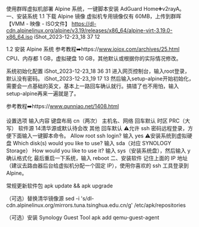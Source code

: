 使用群晖虚拟机部署 Alpine 系统，一键脚本安装 AdGuard Home➕v2rayA。
一、安装系统
1.1 下载 Alpine 镜像
虚拟机专用镜像仅有 60MB，上传到群晖【VMM - 映像 - ISO文件】
https://dl-cdn.alpinelinux.org/alpine/v3.19/releases/x86_64/alpine-virt-3.19.0-x86_64.iso iShot_2023-12-23_18 37 12

1.2 安装 Alpine 系统
参考教程➡️https://www.ioiox.com/archives/25.html
CPU、内存都 1 GB，虚拟硬盘 10 GB，其他默认或根据你的实际情况修改。

系统初始化配置 iShot_2023-12-23_18 36 31 进入网页控制台，输入root登录，默认没有密码。
iShot_2023-12-23_19 17 13 然后输入setup-alpine开始初始化，需要会一点基础的英文，基本上一路回车确认就行。搞错了也不用怕，输入setup-alpine再来一遍就是了。

参考教程➡️https://www.qunniao.net/1408.html

设置选项	输入内容
键盘布局	cn（两次）
主机名、网络	回车默认
时区	PRC（大写）
软件源	14清华源或默认待会改
其他	回车默认
⚠️允许 ssh 密码远程登录，方便下面输入一键脚本命令。
Allow root ssh login? 输入 yes
⚠️安装系统到虚拟硬盘
Which disk(s) would you like to use? 输入 sda（对应 SYNOLOGY Storage）
How would you like to use it? 输入 sys（安装系统盘），然后输入 y 确认格式化
最后重启一下系统，输入 reboot
二、安装软件
记住上面的 IP 地址（建议去路由器后台给虚拟机分配一个固定 IP），使用你喜欢的 ssh 工具登录到 Alpine。

常规更新软件包
apk update && apk upgrade

（可选）替换清华镜像源
sed -i 's/dl-cdn.alpinelinux.org/mirrors.tuna.tsinghua.edu.cn/g' /etc/apk/repositories

（可选）安装 Synology Guest Tool
apk add qemu-guest-agent
